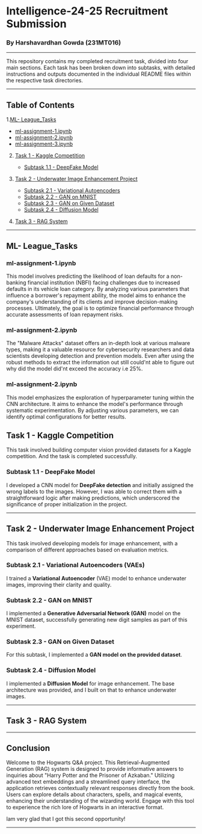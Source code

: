 # Intelligence-24-25 Recruitment Submission

### By **Harshavardhan Gowda** (231MT016)

---

This repository contains my completed recruitment task, divided into four main sections. Each task has been broken down into subtasks, with detailed instructions and outputs documented in the individual README files within the respective task directories.

---

## Table of Contents

1.[ML- League_Tasks](#ML-League_Tasks)
   
   - [ml-assignment-1.ipynb](#ml---assignment-1.ipynb)
   - [ml-assignment-2.ipynb](#ml---assignment-2.ipynb)
   - [ml-assignment-3.ipynb](#ml---assignment-3.ipynb)
2. [Task 1 - Kaggle Competition](#task-1---kaggle-competition)
   - [Subtask 1.1 - DeepFake Model](#subtask-11---deepfake-model)
3. [Task 2 - Underwater Image Enhancement Project](#task-2---underwater-image-enhancement-project)

   - [Subtask 2.1 - Variational Autoencoders](#subtask-21---variational-autoencoders)
   - [Subtask 2.2 - GAN on MNIST](#subtask-22---gan-on-mnist)
   - [Subtask 2.3 - GAN on Given Dataset](#subtask-23---gan-on-given-dataset)
   - [Subtask 2.4 - Diffusion Model](#subtask-24---diffusion-model)

4. [Task 3 - RAG System](#task-3---rag-system)

---

## ML- League_Tasks

### ml-assignment-1.ipynb

This model involves predicting the likelihood of loan defaults for a non-banking financial institution (NBFI) facing challenges due to increased defaults in its vehicle loan category. By analyzing various parameters that influence a borrower's repayment ability, the model aims to enhance the company's understanding of its clients and improve decision-making processes. Ultimately, the goal is to optimize financial performance through accurate assessments of loan repayment risks.

### ml-assignment-2.ipynb

The "Malware Attacks" dataset offers an in-depth look at various malware types, making it a valuable resource for cybersecurity researchers and data scientists developing detection and prevention models. Even after using the robust methods to extract the information out still could'nt able to figure out why did the model did'nt exceed the accuracy i.e 25%.

### ml-assignment-2.ipynb

This model emphasizes the exploration of hyperparameter tuning within the CNN architecture. It aims to enhance the model's performance through systematic experimentation. By adjusting various parameters, we can identify optimal configurations for better results.

## Task 1 - Kaggle Competition

This task involved building computer vision provided datasets for a Kaggle competition. And the task is completed successfully.

### Subtask 1.1 - DeepFake Model

I developed a CNN model for **DeepFake detection** and initially assigned the wrong labels to the images. However, I was able to correct them with a straightforward logic after making predictions, which underscored the significance of proper initialization in the project.

---

## Task 2 - Underwater Image Enhancement Project

This task involved developing models for image enhancement, with a comparison of different approaches based on evaluation metrics.

### Subtask 2.1 - Variational Autoencoders (VAEs)

I trained a **Variational Autoencoder** (VAE) model to enhance underwater images, improving their clarity and quality.

### Subtask 2.2 - GAN on MNIST

I implemented a **Generative Adversarial Network (GAN)** model on the MNIST dataset, successfully generating new digit samples as part of this experiment.

### Subtask 2.3 - GAN on Given Dataset

For this subtask, I implemented a **GAN model on the provided dataset**.

### Subtask 2.4 - Diffusion Model

I implemented a **Diffusion Model** for image enhancement. The base architecture was provided, and I built on that to enhance underwater images.

---

## Task 3 - RAG System



---

## Conclusion

Welcome to the Hogwarts Q&A project. This Retrieval-Augmented Generation (RAG) system is designed to provide informative answers to inquiries about "Harry Potter and the Prisoner of Azkaban." Utilizing advanced text embeddings and a streamlined query interface, the application retrieves contextually relevant responses directly from the book. Users can explore details about characters, spells, and magical events, enhancing their understanding of the wizarding world. Engage with this tool to experience the rich lore of Hogwarts in an interactive format.

Iam very glad that I got this second opportunity!

---
